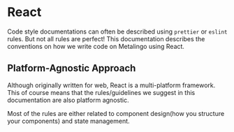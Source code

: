 # React

Code style documentations can often be described using `prettier` or `eslint` rules. But not all rules are perfect! This documentation describes the conventions on how we write code on Metalingo using React.

## Platform-Agnostic Approach

Although originally written for web, React is a multi-platform framework. This of course means that the rules/guidelines we suggest in this documentation are also platform agnostic.

Most of the rules are either related to component design(how you structure your components) and state management.